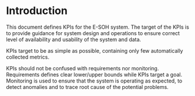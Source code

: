 # Introduction

This document defines KPIs for the E-SOH system. The target of the KPIs is to provide guidance for system design and operations to ensure correct level of availability and usability of the system and data. 

KPIs target to be as simple as possible, containing only few automatically collected metrics.

KPIs should not be confused with requirements nor monitoring. Requirements defines clear lower/upper bounds while KPIs target a goal. Monitoring is used to ensure that the system is operating as expected, to detect anomalies and to trace root cause of the potential problems.


